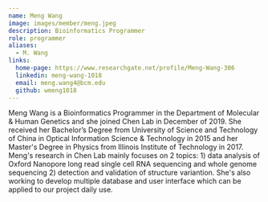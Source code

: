 ```yaml
---
name: Meng Wang
image: images/member/meng.jpeg
description: Bioinformatics Programmer
role: programmer
aliases:
  - M. Wang
links:
  home-page: https://www.researchgate.net/profile/Meng-Wang-306
  linkedin: meng-wang-1018
  email: meng.wang4@bcm.edu
  github: wmeng1018
---
```


Meng Wang is a Bioinformatics Programmer in the Department of Molecular & Human Genetics and she joined Chen Lab in December of 2019. She received her Bachelor’s Degree from University of Science and Technology of China in Optical Information Science & Technology in 2015 and her Master's Degree in Physics from Illinois Institute of Technology in 2017. Meng's research in Chen Lab mainly focuses on 2 topics: 1) data analysis of Oxford Nanopore long read single cell RNA sequencing and whole genome sequencing 2) detection and validation of structure variantion. She's also working to develop multiple database and user interface which can be applied to our project daily use.
